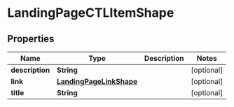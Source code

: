 

# LandingPageCTLItemShape


## Properties

Name | Type | Description | Notes
------------ | ------------- | ------------- | -------------
**description** | **String** |  |  [optional]
**link** | [**LandingPageLinkShape**](LandingPageLinkShape.md) |  |  [optional]
**title** | **String** |  |  [optional]



